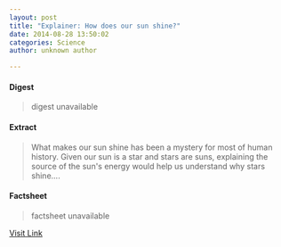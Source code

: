 ```yaml
---
layout: post
title: "Explainer: How does our sun shine?"
date: 2014-08-28 13:50:02
categories: Science
author: unknown author

---
```



#### Digest
>digest unavailable

#### Extract
>What makes our sun shine has been a mystery for most of human history. Given our sun is a star and stars are suns, explaining the source of the sun's energy would help us understand why stars shine....

#### Factsheet
>factsheet unavailable

[Visit Link](http://phys.org/news328435136.html)


